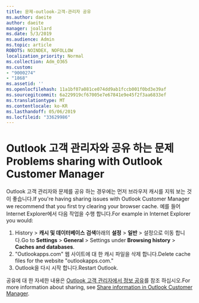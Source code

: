 ```yaml
---
title: 문제-outlook-고객-관리자 공유
ms.author: daeite
author: daeite
manager: joallard
ms.date: 5/3/2019
ms.audience: Admin
ms.topic: article
ROBOTS: NOINDEX, NOFOLLOW
localization_priority: Normal
ms.collection: Adm_O365
ms.custom:
- "9000274"
- "1868"
ms.assetid: ''
ms.openlocfilehash: 11a1bf07a081ce074dd9ab1fccb001f0bd3e39af
ms.sourcegitcommit: 6a229919cf67005e7e67841e9e45f2f3aa6833ef
ms.translationtype: MT
ms.contentlocale: ko-KR
ms.lasthandoff: 05/06/2019
ms.locfileid: "33629986"
---
```

# <a name="problems-sharing-with-outlook-customer-manager"></a><span data-ttu-id="ba5f8-102">Outlook 고객 관리자와 공유 하는 문제</span><span class="sxs-lookup"><span data-stu-id="ba5f8-102">Problems sharing with Outlook Customer Manager</span></span> 

<span data-ttu-id="ba5f8-103">Outlook 고객 관리자와 문제를 공유 하는 경우에는 먼저 브라우저 캐시를 지워 보는 것이 좋습니다.</span><span class="sxs-lookup"><span data-stu-id="ba5f8-103">If you're having sharing issues with Outlook Customer Manager we recommend that you first try clearing your browser cache.</span></span> <span data-ttu-id="ba5f8-104">예를 들어 Internet Explorer에서 다음 작업을 수행 합니다.</span><span class="sxs-lookup"><span data-stu-id="ba5f8-104">For example in Internet Explorer you would:</span></span>
1. <span data-ttu-id="ba5f8-105">History > **캐시 및 데이터베이스** **검색**아래의 **설정** > **일반** > 설정으로 이동 합니다.</span><span class="sxs-lookup"><span data-stu-id="ba5f8-105">Go to **Settings** > **General** > Settings under **Browsing history** > **Caches and databases**.</span></span>
2. <span data-ttu-id="ba5f8-106">"Outlookapps.com" 웹 사이트에 대 한 캐시 파일을 삭제 합니다.</span><span class="sxs-lookup"><span data-stu-id="ba5f8-106">Delete cache files for the website "outlookapps.com."</span></span>
3. <span data-ttu-id="ba5f8-107">Outlook을 다시 시작 합니다.</span><span class="sxs-lookup"><span data-stu-id="ba5f8-107">Restart Outlook.</span></span>

<span data-ttu-id="ba5f8-108">공유에 대 한 자세한 내용은 [Outlook 고객 관리자에서 정보 공유](https://support.office.com/article/4f26cc69-67da-4cd5-b344-02d1a4799310%20)를 참조 하십시오.</span><span class="sxs-lookup"><span data-stu-id="ba5f8-108">For more information about sharing, see [Share information in Outlook Customer Manager](https://support.office.com/article/4f26cc69-67da-4cd5-b344-02d1a4799310%20).</span></span> 